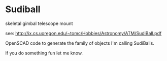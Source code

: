 Sudiball
========

skeletal gimbal telescope mount

see: http://ix.cs.uoregon.edu/~tomc/Hobbies/Astronomy/ATM/SudiBall.pdf

OpenSCAD code to generate the family of objects I'm calling SudiBalls.

If you do something fun let me know.
